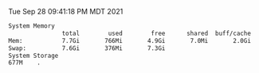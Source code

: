 Tue Sep 28 09:41:18 PM MDT 2021
```bash
System Memory
               total        used        free      shared  buff/cache   available
Mem:           7.7Gi       766Mi       4.9Gi       7.0Mi       2.0Gi       6.6Gi
Swap:          7.6Gi       376Mi       7.3Gi
System Storage
677M	.
```
